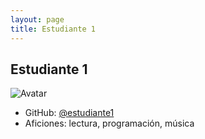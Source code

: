 ```yaml
---
layout: page
title: Estudiante 1
---
```


## Estudiante 1

![Avatar](https://via.placeholder.com/150)

- GitHub: [@estudiante1](https://github.com/amm927)
- Aficiones: lectura, programación, música
